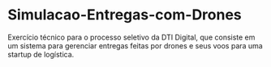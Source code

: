 # Simulacao-Entregas-com-Drones
Exercício técnico para o processo seletivo da DTI Digital, que consiste em um sistema para gerenciar entregas feitas por drones e seus voos para uma startup de logística.
